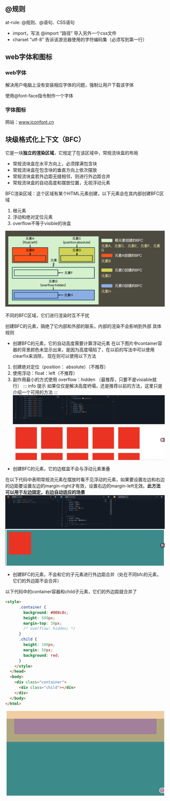 ## @规则

at-rule: @规则、@语句、CSS语句

- import，写法 @import “路径” 导入另外一个css文件
- charset “utf-8” 告诉该游览器使用的字符编码集（必须写到第一行）


## web字体和图标

### web字体
解决用户电脑上没有安装相应字体的问题，强制让用户下载该字体

使用@font-face指令制作一个字体

### 字体图标
网站：www.iconfont.cn


## 块级格式化上下文（BFC）
它是一块**独立的渲染区域**，它规定了在该区域中，常规流块盒的布局
- 常规流块盒在水平方向上，必须撑满包含块
- 常规流块盒在包含块的垂直方向上依次摆放
- 常规流块盒若外边距无缝相邻，则进行外边距合并
- 常规流块盒的自动高度和摆放位置，无视浮动元素

BFC渲染区域：这个区域有某个HTML元素创建，以下元素会在其内部创建BFC区域
1. 根元素
2. 浮动和绝对定位元素
3. overflow不等于visible的块盒

![](./image.png)

不同的BFC区域，它们进行渲染时互不干扰

创建BFC的元素，隔绝了它内部和外部的联系，内部的渲染不会影响到外部
具体规则
- 创建BFC的元素，它的自动高度需要计算浮动元素
在以下图片中container容器的背景颜色未显示出来，是因为高度塌陷了，在以前的写法中可以使用clearfix来消除，
现在则可以使用以下方法
1. 创建绝对定位（position： absolute）（不推荐）
2. 使用浮动：float：left（不推荐）
3. 副作用最小的方式使用 overflow：hidden （最推荐，只要不是visiable就行）
::: info 提示
如果仅仅是解决高度坍塌，还是推荐以前的方法，这里只是介绍一个可用的方法
:::   
![](./bfc-text1.png)
- 创建BFC的元素，它的边框盒不会与浮动元素重叠

在以下代码中表明常规流元素在摆放时看不见浮动的元素，如果要设置左边和右边的边距要设置左边的margin-right才有效，设置右边的margin-left无效。**此方法可以用于左边固定，右边自动适应的场景**
![](./bfc-text2.png)
- 创建BFC的元素，不会和它的子元素进行外边距合并（处在不同bfc的元素，它们的外边距不会合并）

以下代码中的container容器和child子元素，它们的外边距就合并了
```html
<style>
      .container {
        background: #008c8c;
        height: 500px;
        margin-top: 30px;
        /* overflow: hidden; */
      }
      .child {
        height: 100px;
        margin: 50px;
        background: red;
      }
    </style>
  </head>
  <body>
    <div class="container">
      <div class="child"></div>
    </div>
  </body>
</html>
```
![](./bfc-text3.png)